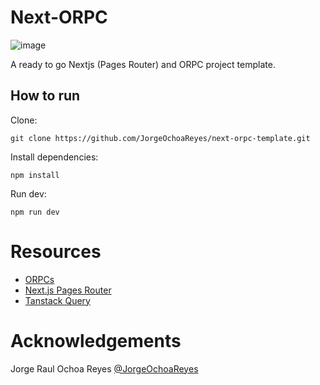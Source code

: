 # Next-ORPC  
 ![image](https://github.com/user-attachments/assets/dd1ed910-80c1-41bc-bd3e-db547c743bd8)

 A ready to go Nextjs (Pages Router) and ORPC project template. 

## How to run 

Clone:
```
git clone https://github.com/JorgeOchoaReyes/next-orpc-template.git
```
 
Install dependencies: 
```
npm install
```
Run dev: 
```
npm run dev
```


# Resources 

* [ORPCs](https://github.com/unnoq/orpc)
* [Next.js Pages Router](https://nextjs.org/docs/pages)
* [Tanstack Query](https://tanstack.com/query/latest)



# Acknowledgements 
Jorge Raul Ochoa Reyes [@JorgeOchoaReyes](https://github.com/JorgeOchoaReyes)
 
